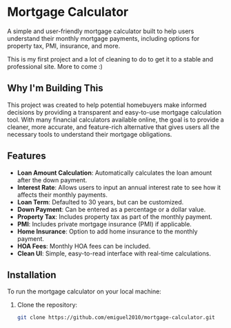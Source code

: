 # Mortgage Calculator

A simple and user-friendly mortgage calculator built to help users understand their monthly mortgage payments, including options for property tax, PMI, insurance, and more.

This is my first project and a lot of cleaning to do to get it to a stable and professional site. More to come :) 

## Why I'm Building This

This project was created to help potential homebuyers make informed decisions by providing a transparent and easy-to-use mortgage calculation tool. With many financial calculators available online, the goal is to provide a cleaner, more accurate, and feature-rich alternative that gives users all the necessary tools to understand their mortgage obligations.

## Features

- **Loan Amount Calculation**: Automatically calculates the loan amount after the down payment.
- **Interest Rate**: Allows users to input an annual interest rate to see how it affects their monthly payments.
- **Loan Term**: Defaulted to 30 years, but can be customized.
- **Down Payment**: Can be entered as a percentage or a dollar value.
- **Property Tax**: Includes property tax as part of the monthly payment.
- **PMI**: Includes private mortgage insurance (PMI) if applicable.
- **Home Insurance**: Option to add home insurance to the monthly payment.
- **HOA Fees**: Monthly HOA fees can be included.
- **Clean UI**: Simple, easy-to-read interface with real-time calculations.

## Installation

To run the mortgage calculator on your local machine:

1. Clone the repository:
   ```bash
   git clone https://github.com/emiguel2010/mortgage-calculator.git
